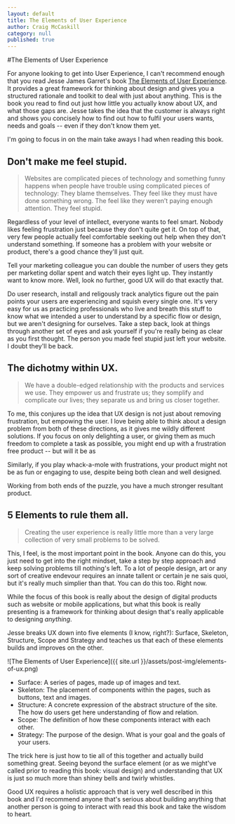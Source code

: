 ```yaml
---
layout: default
title: The Elements of User Experience
author: Craig McCaskill
category: null
published: true
---
```

#The Elements of User Experience

For anyone looking to get into User Experience, I can't recommend enough that you read Jesse James Garret's book [The Elements of User Experience](http://www.amazon.com/The-Elements-User-Experience-User-Centered/dp/0321683684/ "The Elements of User Experience"). It provides a great framework for thinking about design and gives you a structured rationale and toolkit to deal with just about anything. This is the book you read to find out just how little you actually know about UX, and what those gaps are. Jesse takes the idea that the customer is always right and shows you concisely how to find out how to fulfil your users wants, needs and goals -- even if they don't know them yet.

I'm going to focus in on the main take aways I had when reading this book. 

## Don't make me feel stupid.
> Websites are complicated pieces of technology and something funny happens when people have trouble using complicated pieces of technology: They blame themselves. They feel like they must have done something wrong. The feel like they weren’t paying enough attention. They feel stupid.

Regardless of your level of intellect, everyone wants to feel smart. Nobody likes feeling frustration just because they don't quite get it. On top of that, very few people actually feel comfortable seeking out help when they don't understand something. If someone has a problem with your website or product, there's a good chance they'll just quit. 

Tell your marketing colleague you can double the number of users they gets per marketing dollar spent and watch their eyes light up. They instantly want to know more. Well, look no further, good UX will do that exactly that.

Do user research, install and religously track analytics figure out the pain points your users are experiencing and squish every single one. It's very easy for us as practicing professionals who live and breath this stuff to know what we intended a user to understand by a specific flow or design, but we aren't designing for ourselves. Take a step back, look at things through another set of eyes and ask yourself if you're really being as clear as you first thought. The person you made feel stupid just left your website. I doubt they'll be back.

## The dichotmy within UX.

> We have a double-edged relationship with the products and services we use. They empower us and frustrate us; they somplify and complicate our lives; they separate us and bring us closer together.

To me, this conjures up the idea that UX design is not just about removing frustration, but empowing the user. I love being able to think about a design problem from both of these directions, as it gives me wildly different solutions. If you focus on only delighting a user, or giving them as much freedom to complete a task as possible, you might end up with a frustration free product -- but will it be as 

Similarly, if you play whack-a-mole with frustrations, your product might not be as fun or engaging to use, despite being both clean and well designed.

Working from both ends of the puzzle, you have a much stronger resultant product.

## 5 Elements to rule them all.

> Creating the user experience is really little more than a very large collection of very small problems to be solved.

This, I feel, is the most important point in the book. Anyone can do this, you just need to get into the right mindset, take a step by step approach and keep solving problems till nothing's left. To a lot of people design, art or any sort of creative endevour requires an innate tallent or certain je ne sais quoi, but it's really much simplier than that. You can do this too. Right now. 

While the focus of this book is really about the design of digital products such as website or mobile applications, but what this book is really presenting is a framework for thinking about design that's really applicable to designing *anything*.

Jesse breaks UX down into five elements (I know, right?): Surface, Skeleton, Structure, Scope and Strategy and teaches us that each of these elements builds and improves on the other. 

![The Elements of User Experience]({{ site.url }}/assets/post-img/elements-of-ux.png)

*	Surface: A series of pages, made up of images and text.
*	Skeleton: The placement of components within the pages, such as buttons, text and images.
*	Structure: A concrete expression of the abstract structure of the site. The how do users get here understanding of flow and relation.
*	Scope: The definition of how these components interact with each other.
*	Strategy: The purpose of the design. What is your goal and the goals of your users.

The trick here is just how to tie all of this together and actually build something great. Seeing beyond the surface element (or as we might've called prior to reading this book: visual design) and understanding that UX is just so much more than shiney bells and twirly whistles. 

Good UX requires a holistic approach that is very well described in this book and I'd recommend anyone that's serious about building anything that another person is going to interact with read this book and take the wisdom to heart.




